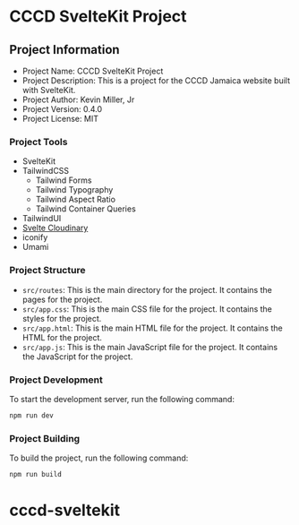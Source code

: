 # CCCD SvelteKit Project

## Project Information

- Project Name: CCCD SvelteKit Project
- Project Description: This is a project for the CCCD Jamaica website built with SvelteKit.
- Project Author: Kevin Miller, Jr
- Project Version: 0.4.0
- Project License: MIT

### Project Tools

- SvelteKit
- TailwindCSS
    - Tailwind Forms
    - Tailwind Typography
    - Tailwind Aspect Ratio
    - Tailwind Container Queries
- TailwindUI
- [Svelte Cloudinary](https://svelte.cloudinary.dev)
- iconify
- Umami

### Project Structure

- `src/routes`: This is the main directory for the project. It contains the pages for the project.
- `src/app.css`: This is the main CSS file for the project. It contains the styles for the project.
- `src/app.html`: This is the main HTML file for the project. It contains the HTML for the project.
- `src/app.js`: This is the main JavaScript file for the project. It contains the JavaScript for the project.

### Project Development

To start the development server, run the following command:

```bash
npm run dev
```

### Project Building

To build the project, run the following command:

```bash
npm run build
```

# cccd-sveltekit
